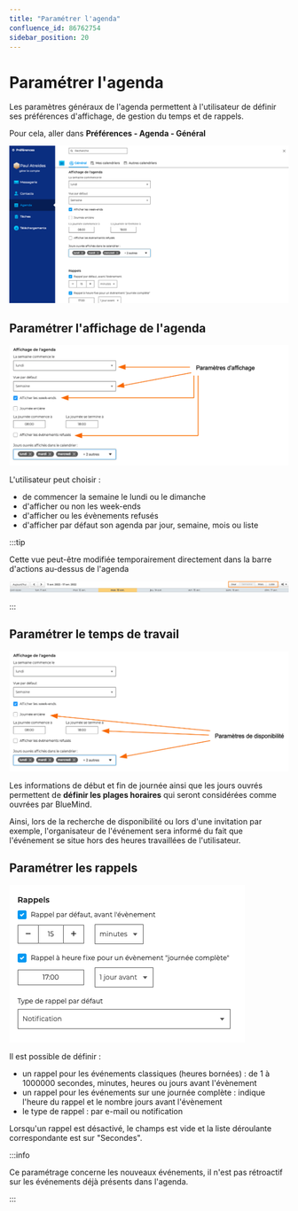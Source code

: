 ```yaml
---
title: "Paramétrer l'agenda"
confluence_id: 86762754
sidebar_position: 20
---
```

# Paramétrer l'agenda


Les paramètres généraux de l'agenda permettent à l'utilisateur de définir ses préférences d'affichage, de gestion du temps et de rappels.

Pour cela, aller dans **Préférences - Agenda - Général**


![](../../attachments/86762754/86762759.png)


## Paramétrer l'affichage de l'agenda

![](../../attachments/86762754/86762758.png)

L'utilisateur peut choisir :

- de commencer la semaine le lundi ou le dimanche
- d'afficher ou non les week-ends
- d'afficher ou les évènements refusés
- d'afficher par défaut son agenda par jour, semaine, mois ou liste


:::tip

Cette vue peut-être modifiée temporairement directement dans la barre d'actions au-dessus de l'agenda

![](../../attachments/86762754/86762760.png)

:::


## Paramétrer le temps de travail

![](../../attachments/86762754/86762757.png)

Les informations de début et fin de journée ainsi que les jours ouvrés permettent de **définir les plages horaires** qui seront considérées comme ouvrées par BlueMind.

Ainsi, lors de la recherche de disponibilité ou lors d'une invitation par exemple, l'organisateur de l'événement sera informé du fait que l'événement se situe hors des heures travaillées de l'utilisateur.


## Paramétrer les rappels 
![](../../attachments/86762754/86762756.png)


Il est possible de définir :

- un rappel pour les événements classiques (heures bornées) : de 1 à 1000000 secondes, minutes, heures ou jours avant l'évènement
- un rappel pour les événements sur une journée complète : indique l'heure du rappel et le nombre jours avant l'évènement
- le type de rappel : par e-mail ou notification


Lorsqu'un rappel est désactivé, le champs est vide et la liste déroulante correspondante est sur "Secondes".


:::info

Ce paramétrage concerne les nouveaux événements, il n'est pas rétroactif sur les événements déjà présents dans l'agenda.

:::

